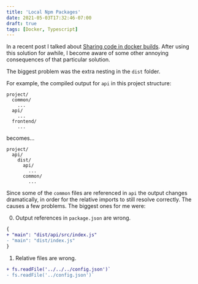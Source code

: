 ```yaml
---
title: 'Local Npm Packages'
date: 2021-05-03T17:32:46-07:00
draft: true
tags: [Docker, Typescript]
---
```


In a recent post I talked about [Sharing code in docker builds][0]. After using this solution for awhile, I become aware of some other annoying consequences of that particular solution.

The biggest problem was the extra nesting in the `dist` folder.

For example, the compiled output for `api` in this project structure:

```
project/
  common/
    ...
  api/
    ...
  frontend/
    ...
```

becomes...

```
project/
  api/
    dist/
      api/
        ...
      common/
        ...
```

Since some of the `common` files are referenced in `api` the output changes dramatically, in order for the relative imports to still resolve correctly. The causes a few problems. The biggest ones for me were:

0.  Output references in `package.json` are wrong.

```diff
{
+ "main": "dist/api/src/index.js"
- "main": "dist/index.js"
}
```

1.  Relative files are wrong.

```diff
+ fs.readFile('../../../config.json')`
- fs.readFile('../config.json')`
```

[0]: /posts/sharing-code-in-docker-builds

```

```

